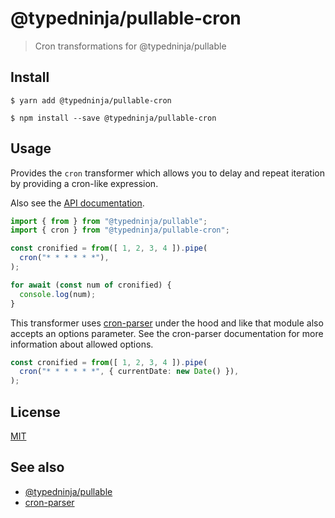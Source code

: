 # @typedninja/pullable-cron

> Cron transformations for @typedninja/pullable

## Install

```
$ yarn add @typedninja/pullable-cron

$ npm install --save @typedninja/pullable-cron
```

## Usage

Provides the `cron` transformer which allows you to delay and repeat iteration
by providing a cron-like expression.

Also see the [API documentation](https://typed.ninja/pullable-cron/).

```typescript
import { from } from "@typedninja/pullable";
import { cron } from "@typedninja/pullable-cron";

const cronified = from([ 1, 2, 3, 4 ]).pipe(
  cron("* * * * * *"),
);

for await (const num of cronified) {
  console.log(num);
}
```

This transformer uses [cron-parser](https://www.npmjs.com/package/cron-parser)
under the hood and like that module also accepts an options parameter.
See the cron-parser documentation for more information about allowed options.

```typescript
const cronified = from([ 1, 2, 3, 4 ]).pipe(
  cron("* * * * * *", { currentDate: new Date() }),
);
```

## License

[MIT](https://choosealicense.com/licenses/mit/)

## See also

  * [@typedninja/pullable](https://www.npmjs.com/package/@typedninja/pullable)
  * [cron-parser](https://www.npmjs.com/package/cron-parser)